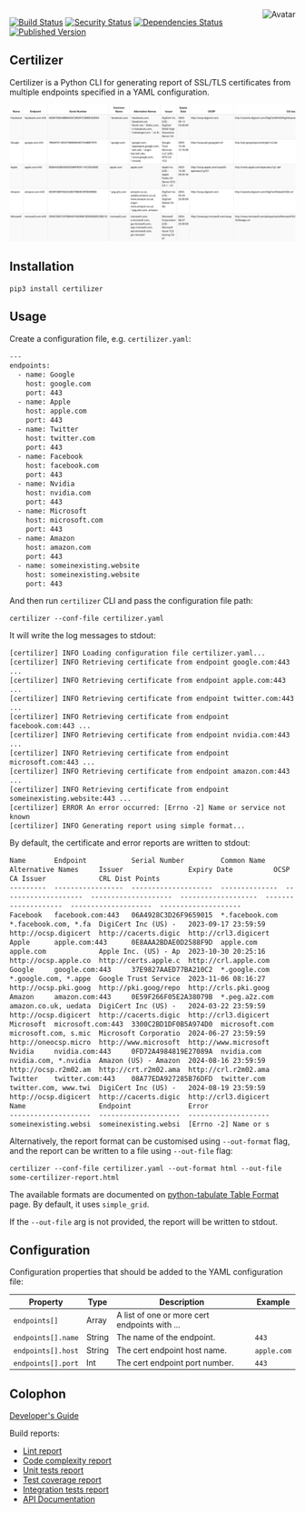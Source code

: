 <img align="right" src="https://raw.github.com/cliffano/certilizer/main/avatar.jpg" alt="Avatar"/>

[![Build Status](https://github.com/cliffano/certilizer/workflows/CI/badge.svg)](https://github.com/cliffano/certilizer/actions?query=workflow%3ACI)
[![Security Status](https://snyk.io/test/github/cliffano/certilizer/badge.svg)](https://snyk.io/test/github/cliffano/certilizer)
[![Dependencies Status](https://img.shields.io/librariesio/release/pypi/certilizer)](https://libraries.io/pypi/certilizer)
[![Published Version](https://img.shields.io/pypi/v/certilizer.svg)](https://pypi.python.org/pypi/certilizer)
<br/>

Certilizer
----------

Certilizer is a Python CLI for generating report of SSL/TLS certificates from multiple endpoints specified in a YAML configuration.

![Screenshot of certificate report in HTML format](/screenshots/cert-report-html.png "Certificate report in HTML format")

Installation
------------

    pip3 install certilizer

Usage
-----

Create a configuration file, e.g. `certilizer.yaml`:

    ---
    endpoints:
      - name: Google
        host: google.com
        port: 443
      - name: Apple
        host: apple.com
        port: 443
      - name: Twitter
        host: twitter.com
        port: 443
      - name: Facebook
        host: facebook.com
        port: 443
      - name: Nvidia
        host: nvidia.com
        port: 443
      - name: Microsoft
        host: microsoft.com
        port: 443
      - name: Amazon
        host: amazon.com
        port: 443
      - name: someinexisting.website
        host: someinexisting.website
        port: 443
 
And then run `certilizer` CLI and pass the configuration file path:

    certilizer --conf-file certilizer.yaml

It will write the log messages to stdout:

    [certilizer] INFO Loading configuration file certilizer.yaml...
    [certilizer] INFO Retrieving certificate from endpoint google.com:443 ...
    [certilizer] INFO Retrieving certificate from endpoint apple.com:443 ...
    [certilizer] INFO Retrieving certificate from endpoint twitter.com:443 ...
    [certilizer] INFO Retrieving certificate from endpoint facebook.com:443 ...
    [certilizer] INFO Retrieving certificate from endpoint nvidia.com:443 ...
    [certilizer] INFO Retrieving certificate from endpoint microsoft.com:443 ...
    [certilizer] INFO Retrieving certificate from endpoint amazon.com:443 ...
    [certilizer] INFO Retrieving certificate from endpoint someinexisting.website:443 ...
    [certilizer] ERROR An error occurred: [Errno -2] Name or service not known
    [certilizer] INFO Generating report using simple format...

By default, the certificate and error reports are written to stdout:

    Name       Endpoint           Serial Number         Common Name     Alternative Names     Issuer                Expiry Date          OCSP                  CA Issuer             CRL Dist Points
    ---------  -----------------  --------------------  --------------  --------------------  --------------------  -------------------  --------------------  --------------------  --------------------
    Facebook   facebook.com:443   06A4928C3D26F9659015  *.facebook.com  *.facebook.com, *.fa  DigiCert Inc (US) -   2023-09-17 23:59:59  http://ocsp.digicert  http://cacerts.digic  http://crl3.digicert
    Apple      apple.com:443      0E8AAA2BDAE0D2588F9D  apple.com       apple.com             Apple Inc. (US) - Ap  2023-10-30 20:25:16  http://ocsp.apple.co  http://certs.apple.c  http://crl.apple.com
    Google     google.com:443     37E9827AAED77BA210C2  *.google.com    *.google.com, *.appe  Google Trust Service  2023-11-06 08:16:27  http://ocsp.pki.goog  http://pki.goog/repo  http://crls.pki.goog
    Amazon     amazon.com:443     0E59F266F05E2A38079B  *.peg.a2z.com   amazon.co.uk, uedata  DigiCert Inc (US) -   2024-03-22 23:59:59  http://ocsp.digicert  http://cacerts.digic  http://crl3.digicert
    Microsoft  microsoft.com:443  3300C2BD1DF0B5A974D0  microsoft.com   microsoft.com, s.mic  Microsoft Corporatio  2024-06-27 23:59:59  http://oneocsp.micro  http://www.microsoft  http://www.microsoft
    Nvidia     nvidia.com:443     0FD72A4984819E27089A  nvidia.com      nvidia.com, *.nvidia  Amazon (US) - Amazon  2024-08-16 23:59:59  http://ocsp.r2m02.am  http://crt.r2m02.ama  http://crl.r2m02.ama
    Twitter    twitter.com:443    08A77EDA927285B76DFD  twitter.com     twitter.com, www.twi  DigiCert Inc (US) -   2024-08-19 23:59:59  http://ocsp.digicert  http://cacerts.digic  http://crl3.digicert
    Name                  Endpoint              Error
    --------------------  --------------------  --------------------
    someinexisting.websi  someinexisting.websi  [Errno -2] Name or s

Alternatively, the report format can be customised using `--out-format` flag, and the report can be written to a file using `--out-file` flag:

    certilizer --conf-file certilizer.yaml --out-format html --out-file some-certilizer-report.html

The available formats are documented on [python-tabulate Table Format](https://github.com/astanin/python-tabulate#table-format) page. By default, it uses `simple_grid`.

If the `--out-file` arg is not provided, the report will be written to stdout.

Configuration
-------------

Configuration properties that should be added to the YAML configuration file:

| Property | Type | Description | Example |
|----------|------|-------------|---------|
| `endpoints[]` | Array | A list of one or more cert endpoints with ... | |
| `endpoints[].name` | String | The name of the endpoint. | `443` |
| `endpoints[].host` | String | The cert endpoint host name. | `apple.com` |
| `endpoints[].port` | Int | The cert endpoint port number. | `443` |

Colophon
--------

[Developer's Guide](https://cliffano.github.io/developers_guide.html#python)

Build reports:

* [Lint report](https://cliffano.github.io/certilizer/lint/pylint/index.html)
* [Code complexity report](https://cliffano.github.io/certilizer/complexity/wily/index.html)
* [Unit tests report](https://cliffano.github.io/certilizer/test/pytest/index.html)
* [Test coverage report](https://cliffano.github.io/certilizer/coverage/coverage/index.html)
* [Integration tests report](https://cliffano.github.io/certilizer/test-integration/pytest/index.html)
* [API Documentation](https://cliffano.github.io/certilizer/doc/sphinx/index.html)
